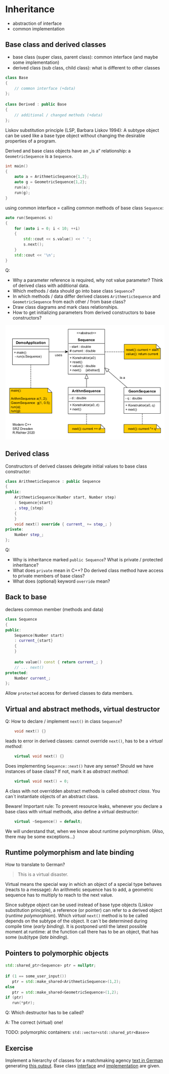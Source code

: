 # Inheritance

* abstraction of interface
* common implementation

## Base class and derived classes

* base class (super class, parent class): common interface (and maybe some implementation)
* derived class (sub class, child class): what is different to other classes

```cpp
class Base 
{
    // common interface (+data)
};

class Derived : public Base 
{
    // additional / changed methods (+data)
};
```

Liskov substitution principle (LSP, Barbara Liskov 1994): A subtype object can be used like a base type object without changing the desirable properties of a program.

Derived and base class objects have an „is a“ relationship: a `GeometricSequence` is a `Sequence`.

```cpp
int main()
{
    auto a = ArithmeticSequence{1,2};
    auto g = GeometricSequence{1,2};
 	run(a);   
    run(g);
}
```

using common interface = calling common methods of base class `Sequence`:

```cpp
auto run(Sequence& s)
{
    for (auto i = 0; i < 10; ++i)
    {
        std::cout << s.value() << ' ';
        s.next();
    }
    std::cout << '\n';
}
```

Q: 

* Why a parameter reference is required, why not value parameter? Think of derived class with additional data.
* Which methods / data should go into base class `Sequence`?
* In which methods / data differ derived classes `ArithmeticSequence` and `GeometricSequence` from each other / from base class?
* Draw class diagrams and mark class relationships.
* How to get initializing parameters from derived constructors to base constructors? 

![UML class diagram](inheritance.png)

## Derived class

Constructors of derived classes delegate initial values to base class constructor:

```cpp
class ArithmeticSequence : public Sequence
{
public:
	ArithmeticSequence(Number start, Number step) 
	: Sequence{start}
	, step_{step} 
    {
    }    
    void next() override { current_ += step_; }
private:
    Number step_;
};
```

Q:	

* Why is inheritance marked `public Sequence`? What is private / protected inheritance?
* What does `private` mean in C++? Do derived class method have access to private members of base class?
* What does (optional) keyword `override` mean?

## Back to base 

declares common member (methods and data)

```cpp
class Sequence
{
public:
    Sequence(Number start) 
    : current_{start} 
    {
    }
    
    auto value() const { return current_; }
    // ... next()
protected:
    Number current_;
};
```

Allow `protected` access for derived classes to data members.

## Virtual and abstract methods, virtual destructor

Q: How to declare / implement `next()` in class `Sequence`?

```cpp
	void next() {}
```

leads to error in derived classes: cannot override `next()`, has to be a *virtual method*:

````cpp
	virtual void next() {}
````

Does implementing `Sequence::next()` have any sense? Should we have instances of base class? If not, mark it as *abstract method*:

```cpp
	virtual void next() = 0;
```

A class with not overridden abstract methods is called *abstract class*. You can`t instantiate objects of an abstract class.

Beware! Important rule:  To prevent resource leaks, whenever you declare a base class with virtual methods, also define a virtual destructor:

```cpp
	virtual ~Sequence() = default;
```

We will understand that, when we know about runtime polymorphism. (Also, there may be some exceptions...)

## Runtime polymorphism and late binding

How to translate to German?

> This is a virtual disaster.

Virtual means the special way in which an object of a special type behaves (reacts to a message): An arithmetic sequence has to add, a geometric sequence has to multiply to reach to the next value.

Since subtype object can be used instead of base type objects (Liskov substitution principle), a reference (or pointer) can refer to a derived object (*runtime polymorphism*). Which *virtual* `next()` method is to be called depends on the subtype of the object. It can`t be determined during compile time (*early binding*). It is postponed until the latest possible moment at runtime: at the function call there has to be an object, that has some (sub)type (*late binding*).

## Pointers to polymorphic objects

 ```cpp
std::shared_ptr<Sequence> ptr = nullptr;

if (1 == some_user_input())
	ptr = std::make_shared<ArithmeticSequence>(1,2);
else
	ptr = std::make_shared<GeometricSequence>(1,2);
if (ptr)
	run(*ptr);
 ```

Q: Which destructor has to be called?

A: The correct (virtual) one! 

TODO: polymorphic containers: `std::vector<std::shared_ptr<Base>>`

## Exercise

Implement a hierarchy of classes 
for a matchmaking agency 
[text in German](../examples/heiraten/heiraten.pdf)
generating [this output](../examples/heiraten/output.txt).
Base class 
[interface](../examples/heiraten/src/single.h)
and
[implementation](../examples/heiraten/src/single.h) 
are given. 




